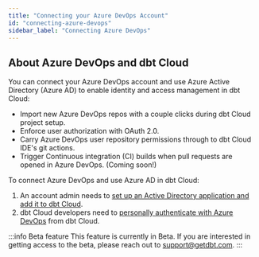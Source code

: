```yaml
---
title: "Connecting your Azure DevOps Account"
id: "connecting-azure-devops"
sidebar_label: "Connecting Azure DevOps"
---
```


## About Azure DevOps and dbt Cloud

You can connect your Azure DevOps account and use Azure Active Directory (Azure AD) to enable identity and access management in dbt Cloud:

- Import new Azure DevOps repos with a couple clicks during dbt Cloud project setup.
- Enforce user authorization with OAuth 2.0.
- Carry Azure DevOps user repository permissions through to dbt Cloud IDE's git actions.
- Trigger Continuous integration (CI) builds when pull requests are opened in Azure DevOps. (Coming soon!)

To connect Azure DevOps and use Azure AD in dbt Cloud:

1. An account admin needs to [set up an Active Directory application and add it to dbt Cloud](docs/dbt-cloud/cloud-configuring-dbt-cloud/setup-azure).
2. dbt Cloud developers need to [personally authenticate with Azure DevOps](docs/dbt-cloud/cloud-configuring-dbt-cloud/authenticating-azure) from dbt Cloud.

:::info Beta feature
This feature is currently in Beta. If you are interested in getting access to the beta, please reach out to support@getdbt.com.
:::
